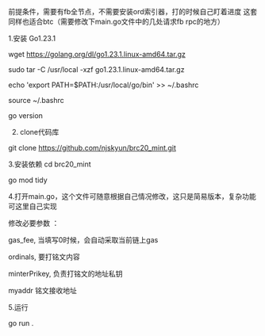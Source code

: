 前提条件，需要有fb全节点，不需要安装ord索引器，打的时候自己盯着进度
这套同样也适合btc（需要修改下main.go文件中的几处请求fb rpc的地方）

1.安装 Go1.23.1

wget https://golang.org/dl/go1.23.1.linux-amd64.tar.gz

sudo tar -C /usr/local -xzf go1.23.1.linux-amd64.tar.gz

echo 'export PATH=$PATH:/usr/local/go/bin' >> ~/.bashrc

source ~/.bashrc

go version

2. clone代码库
   
git clone https://github.com/njskyun/brc20_mint.git

3.安装依赖
cd brc20_mint 

go mod tidy

4.打开main.go，这个文件可随意根据自己情况修改，这只是简易版本，复杂功能可这里自己实现

修改必要参数 ：

gas_fee, 当填写0时候，会自动采取当前链上gas

ordinals, 要打铭文内容

minterPrikey, 负责打铭文的地址私钥

myaddr 铭文接收地址

5.运行

go run .
